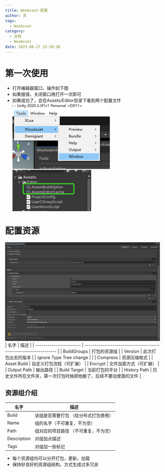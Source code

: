 ```yaml
---
title: WooAsset-配置
author: 灵
tags:
  - WooAsset
category:
  - 文档
  - WooAsset
date: 2023-06-27 15:58:38
---
```

# 第一次使用
* 打开编辑器窗口，操作如下图
* 如果报错，关闭窗口再打开一次即可
* 如果成功了，会在Assets/Editor目录下看到两个配置文件
![Alt text](../../../Pic/Doc/WooAsset/firstopen.png)
![Alt text](../../../Pic/Doc/WooAsset/configasset.png)

# 配置资源
![Alt text](../../../Pic/Doc/WooAsset/buildcfgwin.png)
| 名字                    | 描述                                                             |
| ----------------------- | ---------------------------------------------------------------- |
| BuildGroups             | 打包的资源组                                                     |
| Version                 | 此次打包出去的版本                                               |
| ignore Type Tree change |                                                                  |
| Compress                | 资源压缩格式                                                     |
| Asset Build             | 自定义打包流程（可扩展）                                         |
| Encrypt                 | 文件加密方式（可扩展）                                           |
| Output Path             | 输出路径                                                         |
| Build Target            | 当前打包的平台                                                   |
| History Path            | 历史文件所在文件夹，第一次打包时候把他删了，后续不要动里面的文件 |
## 资源组介绍
| 名字        | 描述                                   |
| ----------- | -------------------------------------- |
| Build       | 该组是否需要打包 （给分布式打包使用）  |
| Name        | 组的名字（不可重复，不为空）           |
| Path        | 组对应的项目路径  （不可重复，不为空） |
| Description | 对组加点描述                           |
| Tags        | 对组加一些标记                         |

* 每个资源组均可以分开打包，更新，加载
* 保持好良好的资源组结构，方式生成过多冗余